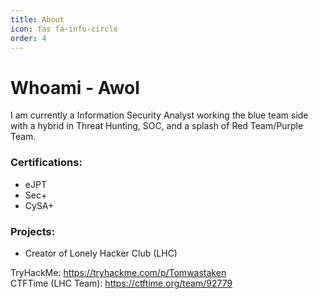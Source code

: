 ```yaml
---
title: About
icon: fas fa-info-circle
order: 4
---
```


# Whoami - Awol

I am currently a Information Security Analyst working the blue team side with a hybrid in Threat Hunting, SOC, and a splash of Red Team/Purple Team. 

### Certifications: 
* eJPT
* Sec+
* CySA+

### Projects:
* Creator of Lonely Hacker Club (LHC)

TryHackMe: https://tryhackme.com/p/Tomwastaken
<br>CTFTime (LHC Team): https://ctftime.org/team/92779 </br>
